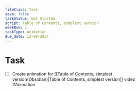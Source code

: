 ```yaml
---
fileClass: Task
save: false
taskStatus: Not Started
script: Table of Contents, simplest version
weekNum: 1
taskType: Animation
due_date: 12-09-2024
---
```



# Task

- [ ] Create animation for [[Table of Contents, simplest version(Obsidian)|Table of Contents, simplest version]] video #Animation